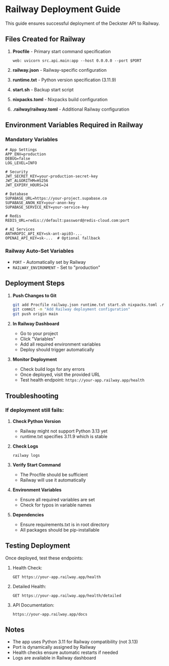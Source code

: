 # Railway Deployment Guide

This guide ensures successful deployment of the Deckster API to Railway.

## Files Created for Railway

1. **Procfile** - Primary start command specification
   ```
   web: uvicorn src.api.main:app --host 0.0.0.0 --port $PORT
   ```

2. **railway.json** - Railway-specific configuration
3. **runtime.txt** - Python version specification (3.11.9)
4. **start.sh** - Backup start script
5. **nixpacks.toml** - Nixpacks build configuration
6. **.railway/railway.toml** - Additional Railway configuration

## Environment Variables Required in Railway

### Mandatory Variables
```env
# App Settings
APP_ENV=production
DEBUG=false
LOG_LEVEL=INFO

# Security
JWT_SECRET_KEY=your-production-secret-key
JWT_ALGORITHM=HS256
JWT_EXPIRY_HOURS=24

# Database
SUPABASE_URL=https://your-project.supabase.co
SUPABASE_ANON_KEY=your-anon-key
SUPABASE_SERVICE_KEY=your-service-key

# Redis
REDIS_URL=redis://default:password@redis-cloud.com:port

# AI Services
ANTHROPIC_API_KEY=sk-ant-api03-...
OPENAI_API_KEY=sk-...  # Optional fallback
```

### Railway Auto-Set Variables
- `PORT` - Automatically set by Railway
- `RAILWAY_ENVIRONMENT` - Set to "production"

## Deployment Steps

1. **Push Changes to Git**
   ```bash
   git add Procfile railway.json runtime.txt start.sh nixpacks.toml .railway/
   git commit -m "Add Railway deployment configuration"
   git push origin main
   ```

2. **In Railway Dashboard**
   - Go to your project
   - Click "Variables"
   - Add all required environment variables
   - Deploy should trigger automatically

3. **Monitor Deployment**
   - Check build logs for any errors
   - Once deployed, visit the provided URL
   - Test health endpoint: `https://your-app.railway.app/health`

## Troubleshooting

### If deployment still fails:

1. **Check Python Version**
   - Railway might not support Python 3.13 yet
   - runtime.txt specifies 3.11.9 which is stable

2. **Check Logs**
   ```
   railway logs
   ```

3. **Verify Start Command**
   - The Procfile should be sufficient
   - Railway will use it automatically

4. **Environment Variables**
   - Ensure all required variables are set
   - Check for typos in variable names

5. **Dependencies**
   - Ensure requirements.txt is in root directory
   - All packages should be pip-installable

## Testing Deployment

Once deployed, test these endpoints:

1. Health Check:
   ```
   GET https://your-app.railway.app/health
   ```

2. Detailed Health:
   ```
   GET https://your-app.railway.app/health/detailed
   ```

3. API Documentation:
   ```
   https://your-app.railway.app/docs
   ```

## Notes

- The app uses Python 3.11 for Railway compatibility (not 3.13)
- Port is dynamically assigned by Railway
- Health checks ensure automatic restarts if needed
- Logs are available in Railway dashboard
